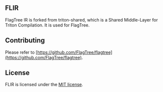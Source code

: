 ## FLIR

FlagTree IR is forked from triton-shared, which is a Shared Middle-Layer for Triton Compilation. It is used for FlagTree.

## Contributing

Please refer to [https://github.com/FlagTree/flagtree](https://github.com/FlagTree/flagtree).

## License

FLIR is licensed under the [MIT license](/LICENSE).


